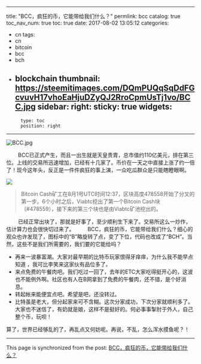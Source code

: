 
---
title: "BCC，疯狂的币，它能带给我们什么？"
permlink: bcc
catalog: true
toc_nav_num: true
toc: true
date: 2017-08-02 13:05:12
categories:
- cn
tags:
- cn
- bitcoin
- bcc
- bch
- blockchain
thumbnail: https://steemitimages.com/DQmPUQqSqDdFGcvuvH17vhoEaHjuDZyQJ2RroCpmUsTj1vo/BCC.jpg
sidebar:
    right:
        sticky: true
widgets:
    -
        type: toc
        position: right
---


![BCC.jpg](https://steemitimages.com/DQmPUQqSqDdFGcvuvH17vhoEaHjuDZyQJ2RroCpmUsTj1vo/BCC.jpg)

&nbsp;&nbsp;&nbsp;&nbsp;&nbsp;&nbsp;&nbsp;&nbsp;BCC已正式产生，而且一出生就是天皇贵胄，总市值约110亿美元，排在第三位。上线的交易所迅速增加，已经有十几家了。币价在一天之中直接上涨了约一倍了！现今这年头，反正是一件件疯狂的事上演，一众吃瓜群众是只能瞎瞪眼啊。

![](http://7fvhfe.com1.z0.glb.clouddn.com/wp-content/uploads/2017/08/1.png)

>Bitcoin Cash矿工在8月1号UTC时间12:37，区块高度478558开始了分叉的第一步。6个小时之后，Viabtc挖出了第一个Bitcoin Cash块（#478559），接下来的第三个块也是由Viabtc矿池挖出的。

&nbsp;&nbsp;&nbsp;&nbsp;&nbsp;&nbsp;&nbsp;&nbsp;已经正常出块了，那就是好事了，至少顺利生下来了。交易所这么一炒作，估计算力也会很快切过来了。
&nbsp;&nbsp;&nbsp;&nbsp;&nbsp;&nbsp;&nbsp;&nbsp;BCC，疯狂的币，它能带给我们什么？细心的观众也许发现了，图标中的“B”略旋转了点，变了下位，代码也改成了“BCH”。当然，这些不是我们所需要的，我们要的它能给吗？
* 再来一波暴富潮。大家对最早期的比特币玩家恨得牙痒痒，为什么我不能早点知道 ，我可比李笑来这家伙有品位多了。
* 来点免费的午餐肉吧。我们吃过一回了，去年的ETC大家吃得挺开心的，这波也不能例外啊。社区也有人在B网拿到了免费的午餐肉，还不错，是个好消息。
* 转起帐来能便宜点吧。希望是吧，还没转过。
* 比特虽是老大，但分起家来可不含糊。这次分家成功，下次分家就顺利多了。大家也不迷信了，有奶就是娘，这样不是挺好的。何必事事掣肘于外人，自己整个币，玩呗！

算了，世界已经够乱的了，再乱点又何妨呢。再说，不乱，怎么浑水摸鱼呢？！

- - -

This page is synchronized from the post: [BCC，疯狂的币，它能带给我们什么？](https://steemit.com/@lemooljiang/bcc)
